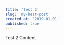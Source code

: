 ```yaml
---
title: 'test 2'
slug: 'my-best-post'
created_at: '2019-01-01'
published: true
---
```


Test 2 Content
